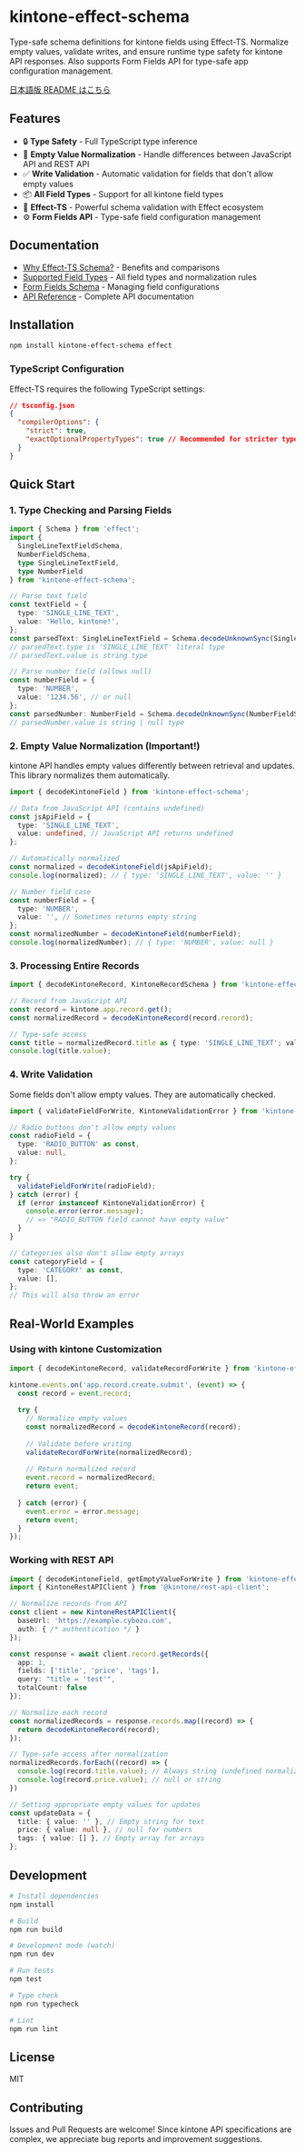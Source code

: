 # kintone-effect-schema

Type-safe schema definitions for kintone fields using Effect-TS. Normalize empty values, validate writes, and ensure runtime type safety for kintone API responses. Also supports Form Fields API for type-safe app configuration management.

[日本語版 README はこちら](./README.ja.md)

## Features

- 🔒 **Type Safety** - Full TypeScript type inference
- 🔄 **Empty Value Normalization** - Handle differences between JavaScript API and REST API
- ✅ **Write Validation** - Automatic validation for fields that don't allow empty values
- 📦 **All Field Types** - Support for all kintone field types
- 🎯 **Effect-TS** - Powerful schema validation with Effect ecosystem
- ⚙️ **Form Fields API** - Type-safe field configuration management

## Documentation

- [Why Effect-TS Schema?](./docs/why-effect.md) - Benefits and comparisons
- [Supported Field Types](./docs/field-types.md) - All field types and normalization rules
- [Form Fields Schema](./docs/form-fields.md) - Managing field configurations
- [API Reference](./docs/api-reference.md) - Complete API documentation

## Installation

```bash
npm install kintone-effect-schema effect
```

### TypeScript Configuration

Effect-TS requires the following TypeScript settings:

```json
// tsconfig.json
{
  "compilerOptions": {
    "strict": true,
    "exactOptionalPropertyTypes": true // Recommended for stricter type checking
  }
}
```

## Quick Start

### 1. Type Checking and Parsing Fields

```typescript
import { Schema } from 'effect';
import { 
  SingleLineTextFieldSchema, 
  NumberFieldSchema,
  type SingleLineTextField,
  type NumberField 
} from 'kintone-effect-schema';

// Parse text field
const textField = {
  type: 'SINGLE_LINE_TEXT',
  value: 'Hello, kintone!',
};
const parsedText: SingleLineTextField = Schema.decodeUnknownSync(SingleLineTextFieldSchema)(textField);
// parsedText.type is 'SINGLE_LINE_TEXT' literal type
// parsedText.value is string type

// Parse number field (allows null)
const numberField = {
  type: 'NUMBER',
  value: '1234.56', // or null
};
const parsedNumber: NumberField = Schema.decodeUnknownSync(NumberFieldSchema)(numberField);
// parsedNumber.value is string | null type
```

### 2. Empty Value Normalization (Important!)

kintone API handles empty values differently between retrieval and updates. This library normalizes them automatically.

```typescript
import { decodeKintoneField } from 'kintone-effect-schema';

// Data from JavaScript API (contains undefined)
const jsApiField = {
  type: 'SINGLE_LINE_TEXT',
  value: undefined, // JavaScript API returns undefined
};

// Automatically normalized
const normalized = decodeKintoneField(jsApiField);
console.log(normalized); // { type: 'SINGLE_LINE_TEXT', value: '' }

// Number field case
const numberField = {
  type: 'NUMBER',
  value: '', // Sometimes returns empty string
};
const normalizedNumber = decodeKintoneField(numberField);
console.log(normalizedNumber); // { type: 'NUMBER', value: null }
```

### 3. Processing Entire Records

```typescript
import { decodeKintoneRecord, KintoneRecordSchema } from 'kintone-effect-schema';

// Record from JavaScript API
const record = kintone.app.record.get();
const normalizedRecord = decodeKintoneRecord(record.record);

// Type-safe access
const title = normalizedRecord.title as { type: 'SINGLE_LINE_TEXT'; value: string };
console.log(title.value);
```

### 4. Write Validation

Some fields don't allow empty values. They are automatically checked.

```typescript
import { validateFieldForWrite, KintoneValidationError } from 'kintone-effect-schema';

// Radio buttons don't allow empty values
const radioField = {
  type: 'RADIO_BUTTON' as const,
  value: null,
};

try {
  validateFieldForWrite(radioField);
} catch (error) {
  if (error instanceof KintoneValidationError) {
    console.error(error.message);
    // => "RADIO_BUTTON field cannot have empty value"
  }
}

// Categories also don't allow empty arrays
const categoryField = {
  type: 'CATEGORY' as const,
  value: [],
};
// This will also throw an error
```

## Real-World Examples

### Using with kintone Customization

```typescript
import { decodeKintoneRecord, validateRecordForWrite } from 'kintone-effect-schema';

kintone.events.on('app.record.create.submit', (event) => {
  const record = event.record;
  
  try {
    // Normalize empty values
    const normalizedRecord = decodeKintoneRecord(record);
    
    // Validate before writing
    validateRecordForWrite(normalizedRecord);
    
    // Return normalized record
    event.record = normalizedRecord;
    return event;
    
  } catch (error) {
    event.error = error.message;
    return event;
  }
});
```

### Working with REST API

```typescript
import { decodeKintoneField, getEmptyValueForWrite } from 'kintone-effect-schema';
import { KintoneRestAPIClient } from '@kintone/rest-api-client';

// Normalize records from API
const client = new KintoneRestAPIClient({
  baseUrl: 'https://example.cybozu.com',
  auth: { /* authentication */ }
});

const response = await client.record.getRecords({
  app: 1,
  fields: ['title', 'price', 'tags'],
  query: "title = 'test'",
  totalCount: false
});

// Normalize each record
const normalizedRecords = response.records.map((record) => {
  return decodeKintoneRecord(record);
});

// Type-safe access after normalization
normalizedRecords.forEach((record) => {
  console.log(record.title.value); // Always string (undefined normalized to '')
  console.log(record.price.value); // null or string
})

// Setting appropriate empty values for updates
const updateData = {
  title: { value: '' }, // Empty string for text
  price: { value: null }, // null for numbers
  tags: { value: [] }, // Empty array for arrays
};
```

## Development

```bash
# Install dependencies
npm install

# Build
npm run build

# Development mode (watch)
npm run dev

# Run tests
npm test

# Type check
npm run typecheck

# Lint
npm run lint
```

## License

MIT

## Contributing

Issues and Pull Requests are welcome! Since kintone API specifications are complex, we appreciate bug reports and improvement suggestions.